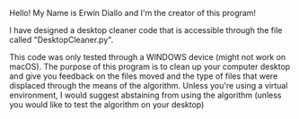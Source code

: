Hello! My Name is Erwin Diallo and I'm the creator of this program!

I have designed a desktop cleaner code that is accessible through the file called "DesktopCleaner.py".

This code was only tested through a WINDOWS device (might not work on macOS).
The purpose of this program is to clean up your computer desktop and give you feedback on the files moved and the type of files that were displaced through the means of the algorithm.
Unless you're using a virtual environment, I would suggest abstaining from using the algorithm (unless you would like to test the algorithm on your desktop)

